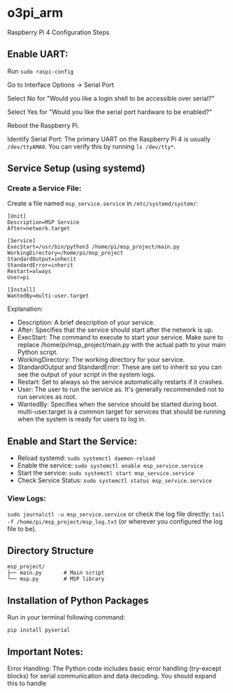 # o3pi_arm
Raspberry Pi 4 Configuration Steps

## Enable UART:
Run `sudo raspi-config`

Go to Interface Options -> Serial Port

Select No for "Would you like a login shell to be accessible over serial?"

Select Yes for "Would you like the serial port hardware to be enabled?"

Reboot the Raspberry Pi.

Identify Serial Port: The primary UART on the Raspberry Pi 4 is usually `/dev/ttyAMA0`. You can verify this by running `ls /dev/tty*`.

## Service Setup (using systemd)
### Create a Service File:
Create a file named `msp_service.service` in `/etc/systemd/system/`:
```
[Unit]
Description=MSP Service
After=network.target

[Service]
ExecStart=/usr/bin/python3 /home/pi/msp_project/main.py
WorkingDirectory=/home/pi/msp_project
StandardOutput=inherit
StandardError=inherit
Restart=always
User=pi

[Install]
WantedBy=multi-user.target
```
Explanation:
* Description: A brief description of your service.
* After: Specifies that the service should start after the network is up.
* ExecStart: The command to execute to start your service. Make sure to replace /home/pi/msp_project/main.py with the actual path to your main Python script.
* WorkingDirectory: The working directory for your service.
* StandardOutput and StandardError: These are set to inherit so you can see the output of your script in the system logs.
* Restart: Set to always so the service automatically restarts if it crashes.
* User: The user to run the service as. It's generally recommended not to run services as root.
* WantedBy: Specifies when the service should be started during boot. multi-user.target is a common target for services that should be running when the system is ready for users to log in.
## Enable and Start the Service:
* Reload systemd: ```sudo systemctl daemon-reload```
* Enable the service: ```sudo systemctl enable msp_service.service```
* Start the service: ```sudo systemctl start msp_service.service```
* Check Service Status: ```sudo systemctl status msp_service.service```
### View Logs:
`sudo journalctl -u msp_service.service` or check the log file directly: `tail -f /home/pi/msp_project/msp_log.txt` (or wherever you configured the log file to be).

## Directory Structure
```
msp_project/
├── main.py       # Main script
└── msp.py        # MSP library
```
## Installation of Python Packages
Run in your terminal following command:
```
pip install pyserial
```
## Important Notes:
Error Handling: The Python code includes basic error handling (try-except blocks) for serial communication and data decoding. You should expand this to handle
